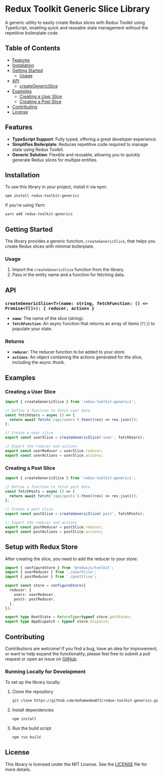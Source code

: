
# Redux Toolkit Generic Slice Library

A generic utility to easily create Redux slices with Redux Toolkit using TypeScript, enabling quick and reusable state management without the repetitive boilerplate code.

## Table of Contents

- [Features](#features)
- [Installation](#installation)
- [Getting Started](#getting-started)
  - [Usage](#usage)
- [API](#api)
  - [createGenericSlice](#creategenericslice)
- [Examples](#examples)
  - [Creating a User Slice](#creating-a-user-slice)
  - [Creating a Post Slice](#creating-a-post-slice)
- [Contributing](#contributing)
- [License](#license)

## Features

- **TypeScript Support**: Fully typed, offering a great developer experience.
- **Simplifies Boilerplate**: Reduces repetitive code required to manage state using Redux Toolkit.
- **Generic Solution**: Flexible and reusable, allowing you to quickly generate Redux slices for multiple entities.

## Installation

To use this library in your project, install it via npm:

```bash
npm install redux-toolkit-generics
```

If you're using Yarn:

```bash
yarn add redux-toolkit-generics
```

## Getting Started

The library provides a generic function, `createGenericSlice`, that helps you create Redux slices with minimal boilerplate.

### Usage

1. Import the `createGenericSlice` function from the library.
2. Pass in the entity name and a function for fetching data.

## API

### `createGenericSlice<T>(name: string, fetchFunction: () => Promise<T[]>): { reducer, actions }`

- **`name`**: The name of the slice (string).
- **`fetchFunction`**: An async function that returns an array of items (`T[]`) to populate your state.

### Returns

- **`reducer`**: The reducer function to be added to your store.
- **`actions`**: An object containing the actions generated for the slice, including the async thunk.

## Examples

### Creating a User Slice

```typescript
import { createGenericSlice } from 'redux-toolkit-generics';

// Define a function to fetch user data
const fetchUsers = async () => {
  return await fetch('/api/users').then((res) => res.json());
};

// Create a user slice
export const userSlice = createGenericSlice('user', fetchUsers);

// Export the reducer and actions
export const userReducer = userSlice.reducer;
export const userActions = userSlice.actions;
```

### Creating a Post Slice

```typescript
import { createGenericSlice } from 'redux-toolkit-generics';

// Define a function to fetch post data
const fetchPosts = async () => {
  return await fetch('/api/posts').then((res) => res.json());
};

// Create a post slice
export const postSlice = createGenericSlice('post', fetchPosts);

// Export the reducer and actions
export const postReducer = postSlice.reducer;
export const postActions = postSlice.actions;
```

## Setup with Redux Store

After creating the slice, you need to add the reducer to your store:

```typescript
import { configureStore } from '@reduxjs/toolkit';
import { userReducer } from './userSlice';
import { postReducer } from './postSlice';

export const store = configureStore({
  reducer: {
    users: userReducer,
    posts: postReducer,
  },
});

export type RootState = ReturnType<typeof store.getState>;
export type AppDispatch = typeof store.dispatch;
```

## Contributing

Contributions are welcome! If you find a bug, have an idea for improvement, or want to help expand the functionality, please feel free to submit a pull request or open an issue on [GitHub](https://github.com/your-repo-url).

### Running Locally for Development

To set up the library locally:

1. Clone the repository
   ```bash
   git clone https://github.com/mohamedma872/redux-toolkit-generics.git
   ```
2. Install dependencies
   ```bash
   npm install
   ```
3. Run the build script
   ```bash
   npm run build
   ```

## License

This library is licensed under the MIT License. See the [LICENSE](./LICENSE) file for more details.
